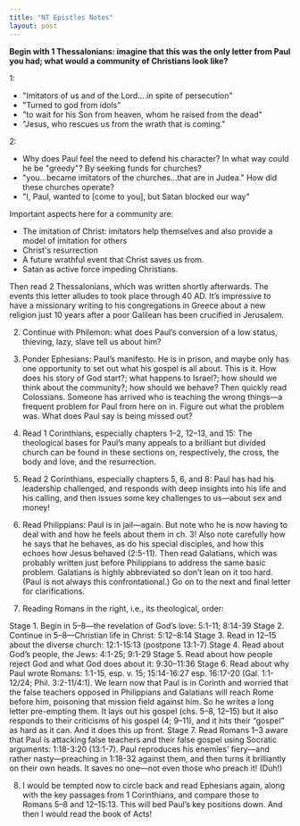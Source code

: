 ```yaml
---
title: "NT Epistles Notes"
layout: post
---
```

**Begin with 1 Thessalonians: imagine that this was the only letter from Paul you had; what would a community of Christians look like?**

1: 
* "Imitators of us and of the Lord....in spite of persecution"
* "Turned to god from idols"
* "to wait for his Son from heaven, whom he raised from the dead"
* "Jesus, who rescues us from the wrath that is coming."

2:
* Why does Paul feel the need to defend his character? In what way could he be "greedy"?  By seeking funds for churches?
* "you...became imitators of the churches...that are in Judea." How did these churches operate?  
* "I, Paul, wanted to [come to you], but Satan blocked our way"

Important aspects here for a community are:
* The imitation of Christ: imitators help themselves and also provide a model of imitation for others
* Christ's resurrection
* A future wrathful event that Christ saves us from.
* Satan as active force impeding Christians.

Then read 2 Thessalonians, which was written shortly afterwards. The events this letter alludes to took place through 40 AD. It’s impressive to have a missionary writing to his congregations in Greece about a new religion just 10 years after a poor Galilean has been crucified in Jerusalem.

2. Continue with Philemon: what does Paul’s conversion of a low status, thieving, lazy, slave tell us about him?

3. Ponder Ephesians: Paul’s manifesto. He is in prison, and maybe only has one opportunity to set out what his gospel is all about. This is it. How does his story of God start?; what happens to Israel?; how should we think about the community?; how should we behave? Then quickly read Colossians. Someone has arrived who is teaching the wrong things—a frequent problem for Paul from here on in. Figure out what the problem was. What does Paul say is being missed out?

4. Read 1 Corinthians, especially chapters 1–2, 12–13, and 15: The theological bases for Paul’s many appeals to a brilliant but divided church can be found in these sections on, respectively, the cross, the body and love, and the resurrection.

5. Read 2 Corinthians, especially chapters 5, 6, and 8: Paul has had his leadership challenged, and responds with deep insights into his life and his calling, and then issues some key challenges to us—about sex and money!

6. Read Philippians: Paul is in jail—again. But note who he is now having to deal with and how he feels about them in ch. 3! Also note carefully how he says that he behaves, as do his special disciples, and how this echoes how Jesus behaved (2:5-11). Then read Galatians, which was probably written just before Philippians to address the same basic problem. Galatians is highly abbreviated so don’t lean on it too hard. (Paul is not always this confrontational.) Go on to the next and final letter for clarifications.

7. Reading Romans in the right, i.e., its theological, order:

Stage 1. Begin in 5–8—the revelation of God’s love: 5:1-11; 8:14-39
Stage 2. Continue in 5–8—Christian life in Christ: 5:12–8:14
Stage 3. Read in 12–15 about the diverse church: 12:1-15:13 (postpone 13:1-7)
Stage 4. Read about God’s people, the Jews: 4:1-25; 9:1-29
Stage 5. Read about how people reject God and what God does about it: 9:30–11:36
Stage 6. Read about why Paul wrote Romans: 1:1-15, esp. v. 15; 15:14-16:27 esp. 16:17-20 (Gal. 1:1-12/24; Phil. 3:2-11/4:1). We learn now that Paul is in Corinth and worried that the false teachers opposed in Philippians and Galatians will reach Rome before him, poisoning that mission field against him. So he writes a long letter pre-empting them. It lays out his gospel (chs. 5–8, 12–15) but it also responds to their criticisms of his gospel (4; 9–11), and it hits their “gospel” as hard as it can. And it does this up front.
Stage 7. Read Romans 1–3 aware that Paul is attacking false teachers and their false gospel using Socratic arguments: 1:18-3:20 (13:1-7). Paul reproduces his enemies’ fiery—and rather nasty—preaching in 1:18-32 against them, and then turns it brilliantly on their own heads. It saves no one—not even those who preach it! (Duh!)

8. I would be tempted now to circle back and read Ephesians again, along with the key passages from 1 Corinthians, and compare those to Romans 5–8 and 12–15:13. This will bed Paul’s key positions down. And then I would read the book of Acts!
